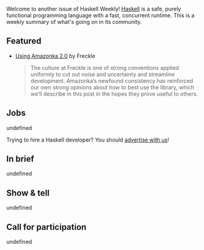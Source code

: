 Welcome to another issue of Haskell Weekly!
[Haskell](https://www.haskell.org) is a safe, purely functional programming language with a fast, concurrent runtime.
This is a weekly summary of what's going on in its community.

## Featured

- [Using Amazonka 2.0](https://tech.freckle.com/2023/09/22/using-amazonka-2-0/) by Freckle
  > The culture at Freckle is one of strong conventions applied uniformly to cut out noise and uncertainty and streamline development. Amazonka’s newfound consistency has reinforced our own strong opinions about how to best use the library, which we’ll describe in this post in the hopes they prove useful to others.

## Jobs

undefined

Trying to hire a Haskell developer?
You should [advertise with us](https://haskellweekly.news/advertising.html)!

## In brief

undefined

## Show & tell

undefined

## Call for participation

undefined
